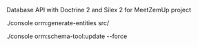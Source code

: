 Database API with Doctrine 2 and Silex 2 for MeetZemUp project

./console orm:generate-entities src/

./console orm:schema-tool:update --force